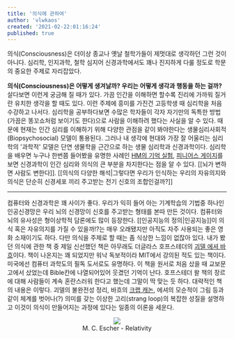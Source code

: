 ```yaml
---
title: '의식에 관하여'
author: 'vlwkaos'
created: '2021-02-22:01:16:24'
published: true
---
```


의식(Consciousness)은 더이상 종교나 옛날 철학가들이 제멋대로 생각하던 그런 것이 아니다. 심리학, 인지과학, 철학 심지어 신경과학에서도 꽤나 진지하게 다룰 정도로 학문의 중요한 주제로 자리잡았다.

**의식(Consciousness)은 어떻게 생겨날까? 우리는 어떻게 생각과 행동을 하는 걸까?** 살다보면 이런게 궁금해 질 때가 있다. 가끔 인간을 이해하면 할수록 진리에 가까워 질거란 유치한 생각을 할 때도 있다. 이런 주제에 흥미를 가진건 고등학생 때 심리학을 처음 수강하고 나서다. 심리학을 공부하다보면 수많은 학자들이 각자 자기만의 독특한 방법(가끔은 똥꼬쇼처럼 보이기도 한다)으로 사람을 이해하려 했다는 사실을 알 수 있다. 때문에 현재는 인간 심리를 이해하기 위해 다양한 관점을 같이 봐야한다는 생물심리사회적(Biopsychosocial) 모델이 통용된다. 그러나 내 생각에 현대와 가장 잘 어울리는 심리학의 '과학적' 모델은 단연 생물학을 근간으로 하는 생물 심리학과 신경과학이다. 심리학을 배우면 누구나 한번쯤 들어봤을 유명한 사례인 [HM의 기억 실험](https://ko.wikipedia.org/wiki/%ED%97%A8%EB%A6%AC_%EB%AA%B0%EB%9E%98%EC%8A%A8), [피니어스 게이지](https://ko.wikipedia.org/wiki/%ED%94%BC%EB%8B%88%EC%96%B4%EC%8A%A4_%EA%B2%8C%EC%9D%B4%EC%A7%80)를 보면 신경과학이 인간 심리와 의식의 큰 부분을 차지한다는 점을 알 수 있다. [[뇌가 변하면 사람도 변한다]]. [[의식의 다양한 해석|그렇다면 우리가 인식하는 우리의 자유의지와 의식은 단순히 신경세포 끼리 주고받는 전기 신호의 조합인걸까?]] 

---

컴퓨터와 신경과학은 꽤 사이가 좋다. 우리가 익히 들어 아는 기계학습의 기법중 하나인 인공신경망은 우리 뇌의 신경망이 신호를 주고받는 형태를 본따 만든 것이다. 컴퓨터와 뇌의 유사성은 형이상학적 담론에도 많이 등장한다. [[인공지능의 정의|인공지능]]이 의식 혹은 자유의지를 가질 수 있을까!?는 매우 오래됐지만 아직도 자주 사용되는 좋은 영화 소재이기도 하다. 다만 의식을 주제로 할 때는 좀 식상한 느낌이 없잖아 있다. 내가 봤던 의식에 관한 책 중 제일 신선했던 책은 아무래도 더글라스 호프스테더의 [괴델 에셔 바흐](https://ko.wikipedia.org/wiki/%EA%B4%B4%EB%8D%B8,_%EC%97%90%EC%85%94,_%EB%B0%94%ED%9D%90)이다. 책이 나온지는 꽤 되었지만 워낙 독보적이라 MIT에서 강의된 적도 있는 책이다. 미국에선 컴퓨터 과학도의 필독 도서로도 유명하다. 이 책을 원서로 처음 샀을 때 교보문고에서 샀었는데 Bible칸에 나열되어있어 웃겼던 기억이 난다. 호프스테더 왈 책의 장르에 대해 사람들이 계속 혼란스러워 한다고 했는데 그말이 딱 맞는 듯 하다. 대략적인 책의 내용은 이렇다. 괴델의 불완전성 정리, 바흐의 [크랩 캐논](https://www.youtube.com/watch?v=xUHQ2ybTejU), 에셔의 모순적이 그림 등과 같이 체계를 벗어나(?) 의미를 갖는 이상한 고리(strang loop)의 복잡한 성질을 설명하고 이것이 의식이 만들어지는 과정에 있다는 일종의 이론을 세운다.

<p align='center'>
<img src='https://upload.wikimedia.org/wikipedia/en/a/a3/Escher%27s_Relativity.jpg'/>
<br><span>M. C. Escher - Relativity</span></p>
